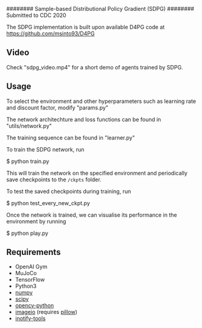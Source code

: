 ########  Sample-based Distributional Policy Gradient (SDPG) 
########  Submitted to CDC 2020

The SDPG implementation is built upon available D4PG code at https://github.com/msinto93/D4PG

## Video

Check "sdpg_video.mp4" for a short demo of agents trained by SDPG.


## Usage

To select the environment and other hyperparameters such as learning rate and discount factor, modify "params.py"

The network architechture and loss functions can be found in "utils/network.py"

The training sequence can be found in "learner.py"



To train the SDPG network, run

  $ python train.py

This will train the network on the specified environment and periodically save checkpoints to the `/ckpts` folder.

To test the saved checkpoints during training, run

  $ python test_every_new_ckpt.py


Once the network is trained, we can visualise its performance in the environment by running

  $ python play.py


## Requirements

- OpenAI Gym
- MuJoCo
- TensorFlow
- Python3
- [numpy](http://www.numpy.org/)
- [scipy](http://www.scipy.org/install.html) 
- [opencv-python](http://opencv.org/)
- [imageio](http://imageio.github.io/) (requires [pillow](https://python-pillow.org/))
- [inotify-tools](https://github.com/rvoicilas/inotify-tools/wiki) 
